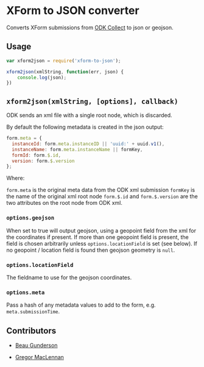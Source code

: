 XForm to JSON converter
=======================

Converts XForm submissions from [ODK Collect](https://opendatakit.org/use/collect/) to json or geojson.

## Usage

```javascript
var xform2json = require('xform-to-json');

xform2json(xmlString, function(err, json) {
    console.log(json);
})
```

## `xform2json(xmlString, [options], callback)`

ODK sends an xml file with a single root node, which is discarded.

By default the following metadata is created in the json output:

```javascript
form.meta = {
  instanceId: form.meta.instanceID || 'uuid:' + uuid.v1(),
  instanceName: form.meta.instanceName || formKey,
  formId: form.$.id,
  version: form.$.version
};
```

Where:

`form.meta` is the original meta data from the ODK xml submission
`formKey` is the name of the original xml root node
`form.$.id` and `form.$.version` are the two attributes on the root node from ODK xml.

### `options.geojson`

When set to true will output geojson, using a geopoint field from the xml for the coordinates if present. If more than one geopoint field is present, the field is chosen arbitrarily unless `options.locationField` is set (see below). If no geopoint / location field is found then geojson geometry is `null`.

### `options.locationField`

The fieldname to use for the geojson coordinates.

### `options.meta`

Pass a hash of any metadata values to add to the form, e.g. `meta.submissionTime`.

## Contributors

* [Beau Gunderson](https://github.com/beaugunderson)

* [Gregor MacLennan](https://github.com/gmaclennan)
